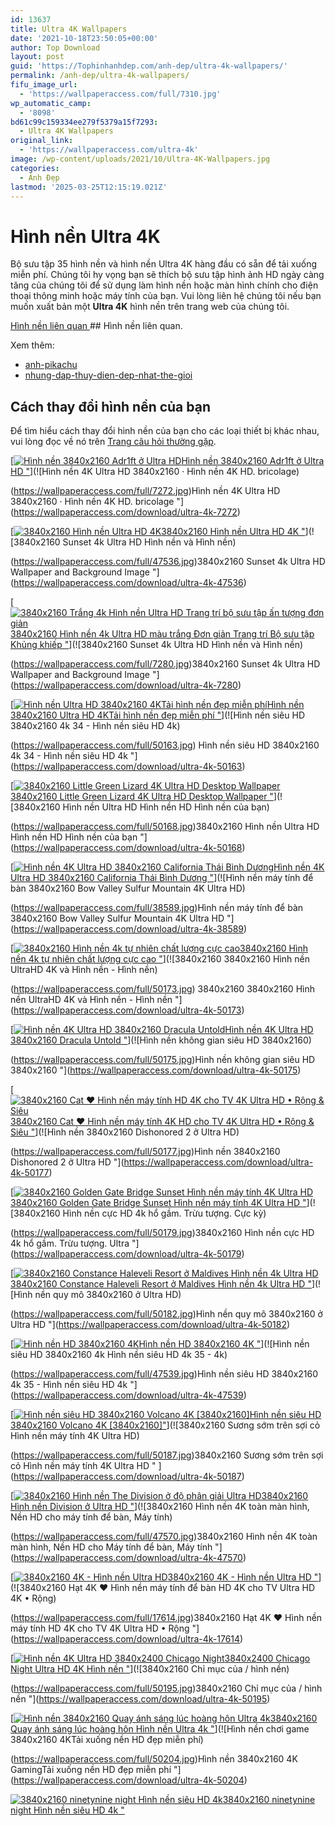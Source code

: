 ```yaml
---
id: 13637
title: Ultra 4K Wallpapers
date: '2021-10-18T23:50:05+00:00'
author: Top Download
layout: post
guid: 'https://Tophinhanhdep.com/anh-dep/ultra-4k-wallpapers/'
permalink: /anh-dep/ultra-4k-wallpapers/
fifu_image_url:
  - 'https://wallpaperaccess.com/full/7310.jpg'
wp_automatic_camp:
  - '8098'
bd61c99c159334ee279f5379a15f7293:
  - Ultra 4K Wallpapers
original_link:
  - 'https://wallpaperaccess.com/ultra-4k'
image: /wp-content/uploads/2021/10/Ultra-4K-Wallpapers.jpg
categories:
  - Ảnh Đẹp
lastmod: '2025-03-25T12:15:19.021Z'
---
```

# Hình nền Ultra 4K

Bộ sưu tập 35 hình nền và hình nền Ultra 4K hàng đầu có sẵn để tải xuống miễn phí. Chúng tôi hy vọng bạn sẽ thích bộ sưu tập hình ảnh HD ngày càng tăng của chúng tôi để sử dụng làm hình nền hoặc màn hình chính cho điện thoại thông minh hoặc máy tính của bạn. Vui lòng liên hệ chúng tôi nếu bạn muốn xuất bản một **Ultra 4K** hình nền trên trang web của chúng tôi.

[Hình nền liên quan ](#related) ## Hình nền liên quan.

   
 Xem thêm:

   
- [anh-pikachu](https://tophinhanhdep.com/anh-anime/anh-pikachu/)
- [nhung-dap-thuy-dien-dep-nhat-the-gioi](https://tophinhanhdep.com/anh-dep/nhung-dap-thuy-dien-dep-nhat-the-gioi/)

## Cách thay đổi hình nền của bạn

Để tìm hiểu cách thay đổi hình nền của bạn cho các loại thiết bị khác nhau, vui lòng đọc về nó trên [Trang câu hỏi thường gặp](https://tophinhanhdep.com/faq/).

  
[[![Hình nền 3840x2160 Adr1ft ở Ultra HD](https://wallpaperaccess.com/full/7310.jpg)Hình nền 3840x2160 Adr1ft ở Ultra HD "](https://wallpaperaccess.com/download/ultra-4k-7310)](![Hình nền 4K Ultra HD 3840x2160 · Hình nền 4K HD.  bricolage)

(https://wallpaperaccess.com/full/7272.jpg)Hình nền 4K Ultra HD 3840x2160 · Hình nền 4K HD. bricolage "](https://wallpaperaccess.com/download/ultra-4k-7272)

[[![3840x2160 Hình nền Ultra HD 4K](https://wallpaperaccess.com/full/7282.jpg)3840x2160 Hình nền Ultra HD 4K "](https://wallpaperaccess.com/download/ultra-4k-7282)](![3840x2160 Sunset 4k Ultra HD Hình nền và Hình nền)

(https://wallpaperaccess.com/full/47536.jpg)3840x2160 Sunset 4k Ultra HD Wallpaper and Background Image "](https://wallpaperaccess.com/download/ultra-4k-47536)

[[![3840x2160 Trắng 4k Hình nền Ultra HD Trang trí bộ sưu tập ấn tượng đơn giản](https://wallpaperaccess.com/full/47527.jpg)3840x2160 Hình nền 4k Ultra HD màu trắng Đơn giản Trang trí Bộ sưu tập Khủng khiếp "](https://wallpaperaccess.com/download/ultra-4k-47527)](![3840x2160 Sunset 4k Ultra HD Hình nền và Hình nền)

(https://wallpaperaccess.com/full/7280.jpg)3840x2160 Sunset 4k Ultra HD Wallpaper and Background Image "](https://wallpaperaccess.com/download/ultra-4k-7280)

[[![Hình nền Ultra HD 3840x2160 4KTải hình nền đẹp miễn phí](https://wallpaperaccess.com/full/50162.jpg)Hình nền 3840x2160 Ultra HD 4KTải hình nền đẹp miễn phí "](https://wallpaperaccess.com/download/ultra-4k-50162)](![Hình nền siêu HD 3840x2160 4k 34 - Hình nền siêu HD 4k)

(https://wallpaperaccess.com/full/50163.jpg) Hình nền siêu HD 3840x2160 4k 34 - Hình nền siêu HD 4k "](https://wallpaperaccess.com/download/ultra-4k-50163)

[[![3840x2160 Little Green Lizard 4K Ultra HD Desktop Wallpaper](https://wallpaperaccess.com/full/7297.jpg)3840x2160 Little Green Lizard 4K Ultra HD Desktop Wallpaper "](https://wallpaperaccess.com/download/ultra-4k-7297)](![3840x2160 Hình nền Ultra HD Hình nền HD Hình nền của bạn)

(https://wallpaperaccess.com/full/50168.jpg)3840x2160 Hình nền Ultra HD Hình nền HD Hình nền của bạn "](https://wallpaperaccess.com/download/ultra-4k-50168)

[[![Hình nền 4K Ultra HD 3840x2160 California Thái Bình Dương](https://wallpaperaccess.com/full/7294.jpg)Hình nền 4K Ultra HD 3840x2160 California Thái Bình Dương "](https://wallpaperaccess.com/download/ultra-4k-7294)](![Hình nền máy tính để bàn 3840x2160 Bow Valley Sulfur Mountain 4K Ultra HD)

(https://wallpaperaccess.com/full/38589.jpg)Hình nền máy tính để bàn 3840x2160 Bow Valley Sulfur Mountain 4K Ultra HD "](https://wallpaperaccess.com/download/ultra-4k-38589)

[[![3840x2160 Hình nền 4k tự nhiên chất lượng cực cao](https://wallpaperaccess.com/full/18656.jpg)3840x2160 Hình nền 4k tự nhiên chất lượng cực cao "](https://wallpaperaccess.com/download/ultra-4k-18656)](![3840x2160 3840x2160 Hình nền UltraHD 4K và Hình nền - Hình nền)

(https://wallpaperaccess.com/full/50173.jpg) 3840x2160 3840x2160 Hình nền UltraHD 4K và Hình nền - Hình nền "](https://wallpaperaccess.com/download/ultra-4k-50173)

[[![Hình nền 4K Ultra HD 3840x2160 Dracula Untold](https://wallpaperaccess.com/full/47551.jpg)Hình nền 4K Ultra HD 3840x2160 Dracula Untold "](https://wallpaperaccess.com/download/ultra-4k-47551)](![Hình nền không gian siêu HD 3840x2160)

(https://wallpaperaccess.com/full/50175.jpg)Hình nền không gian siêu HD 3840x2160 "](https://wallpaperaccess.com/download/ultra-4k-50175)

[[![3840x2160 Cat ❤ Hình nền máy tính HD 4K cho TV 4K Ultra HD • Rộng & Siêu](https://wallpaperaccess.com/full/2120.jpg)3840x2160 Cat ❤ Hình nền máy tính 4K HD cho TV 4K Ultra HD • Rộng &amp; Siêu "](https://wallpaperaccess.com/download/ultra-4k-2120)](![Hình nền 3840x2160 Dishonored 2 ở Ultra HD)

(https://wallpaperaccess.com/full/50177.jpg)Hình nền 3840x2160 Dishonored 2 ở Ultra HD "](https://wallpaperaccess.com/download/ultra-4k-50177)

[[![3840x2160 Golden Gate Bridge Sunset Hình nền máy tính 4K Ultra HD](https://wallpaperaccess.com/full/50178.jpg)3840x2160 Golden Gate Bridge Sunset Hình nền máy tính 4K Ultra HD "](https://wallpaperaccess.com/download/ultra-4k-50178)](![3840x2160 Hình nền cực HD 4k hổ gầm.  Trừu tượng.  Cực kỳ)

(https://wallpaperaccess.com/full/50179.jpg)3840x2160 Hình nền cực HD 4k hổ gầm. Trừu tượng. Ultra "](https://wallpaperaccess.com/download/ultra-4k-50179)

[[![3840x2160 Constance Haleveli Resort ở Maldives Hình nền 4k Ultra HD](https://wallpaperaccess.com/full/7298.jpg)3840x2160 Constance Haleveli Resort ở Maldives Hình nền 4k Ultra HD "](https://wallpaperaccess.com/download/ultra-4k-7298)](![Hình nền quy mô 3840x2160 ở Ultra HD)

(https://wallpaperaccess.com/full/50182.jpg)Hình nền quy mô 3840x2160 ở Ultra HD "](https://wallpaperaccess.com/download/ultra-4k-50182)

[[![Hình nền HD 3840x2160 4K](https://wallpaperaccess.com/full/50183.jpg)Hình nền HD 3840x2160 4K "](https://wallpaperaccess.com/download/ultra-4k-50183)](![Hình nền siêu HD 3840x2160 4k Hình nền siêu HD 4k 35 - 4k)

(https://wallpaperaccess.com/full/47539.jpg)Hình nền siêu HD 3840x2160 4k 35 - Hình nền siêu HD 4k "](https://wallpaperaccess.com/download/ultra-4k-47539)

[[![Hình nền siêu HD 3840x2160 Volcano 4K [3840x2160]](https://wallpaperaccess.com/full/18623.jpg)Hình nền siêu HD 3840x2160 Volcano 4K \[3840x2160\]"](https://wallpaperaccess.com/download/ultra-4k-18623)](![3840x2160 Sương sớm trên sợi cỏ Hình nền máy tính 4K Ultra HD)

(https://wallpaperaccess.com/full/50187.jpg)3840x2160 Sương sớm trên sợi cỏ Hình nền máy tính 4K Ultra HD " ](https://wallpaperaccess.com/download/ultra-4k-50187)

[[![3840x2160 Hình nền The Division ở độ phân giải Ultra HD](https://wallpaperaccess.com/full/50188.jpg)3840x2160 Hình nền Division ở Ultra HD "](https://wallpaperaccess.com/download/ultra-4k-50188)](![3840x2160 Hình nền 4K toàn màn hình, Nền HD cho máy tính để bàn, Máy tính)

(https://wallpaperaccess.com/full/47570.jpg)3840x2160 Hình nền 4K toàn màn hình, Nền HD cho Máy tính để bàn, Máy tính "](https://wallpaperaccess.com/download/ultra-4k-47570)

[[![3840x2160 4K - Hình nền Ultra HD](https://wallpaperaccess.com/full/7285.jpg)3840x2160 4K - Hình nền Ultra HD "](https://wallpaperaccess.com/download/ultra-4k-7285)](![3840x2160 Hạt 4K ❤ Hình nền máy tính để bàn HD 4K cho TV Ultra HD 4K • Rộng)

(https://wallpaperaccess.com/full/17614.jpg)3840x2160 Hạt 4K ❤ Hình nền máy tính HD 4K cho TV 4K Ultra HD • Rộng "](https://wallpaperaccess.com/download/ultra-4k-17614)

[[![Hình nền 4K Ultra HD 3840x2400 Chicago Night](https://wallpaperaccess.com/full/50194.jpg)3840x2400 Chicago Night Ultra HD 4K Hình nền "](https://wallpaperaccess.com/download/ultra-4k-50194)](![3840x2160 Chỉ mục của / hình nền)

(https://wallpaperaccess.com/full/50195.jpg)3840x2160 Chỉ mục của / hình nền "](https://wallpaperaccess.com/download/ultra-4k-50195)

[[![Hình nền 3840x2160 Quay ánh sáng lúc hoàng hôn Ultra 4k](https://wallpaperaccess.com/full/50200.jpg)3840x2160 Quay ánh sáng lúc hoàng hôn Hình nền Ultra 4k "](https://wallpaperaccess.com/download/ultra-4k-50200)](![Hình nền chơi game 3840x2160 4KTải xuống nền HD đẹp miễn phí)

(https://wallpaperaccess.com/full/50204.jpg)Hình nền 3840x2160 4K GamingTải xuống nền HD đẹp miễn phí "](https://wallpaperaccess.com/download/ultra-4k-50204)

[![3840x2160 ninetynine night Hình nền siêu HD 4k](https://wallpaperaccess.com/full/7307.jpg)3840x2160 ninetynine night Hình nền siêu HD 4k "](https://wallpaperaccess.com/download/ultra-4k-7307)
